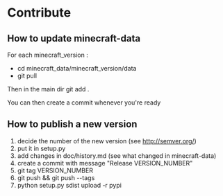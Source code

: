 # Contribute

## How to update minecraft-data

For each minecraft_version : 
* cd minecraft_data/minecraft_version/data
* git pull

Then in the main dir git add .

You can then create a commit whenever you're ready

## How to publish a new version

1. decide the number of the new version (see http://semver.org/)
2. put it in setup.py
3. add changes in doc/history.md (see what changed in minecraft-data)
4. create a commit with message "Release VERSION_NUMBER"
5. git tag VERSION_NUMBER
6. git push && git push --tags
7. python setup.py sdist upload -r pypi
